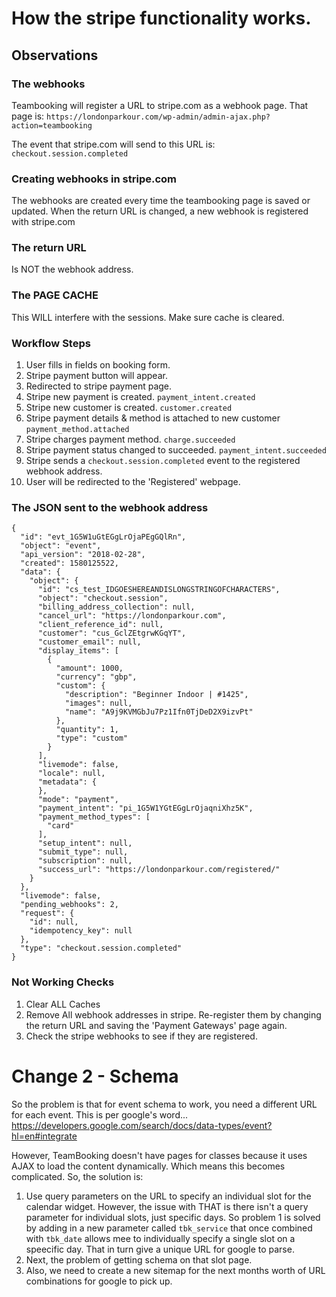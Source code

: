 # How the stripe functionality works.

## Observations

### The webhooks
   
Teambooking will register a URL to stripe.com as a webhook page. That page is:
`https://londonparkour.com/wp-admin/admin-ajax.php?action=teambooking`

The event that stripe.com will send to this URL is: `checkout.session.completed`

### Creating webhooks in stripe.com
   
The webhooks are created every time the teambooking page is saved or updated. When the return URL is changed, a new webhook is registered with stripe.com

### The return URL

Is NOT the webhook address.

### The PAGE CACHE

This WILL interfere with the sessions. Make sure cache is cleared.

### Workflow Steps

1. User fills in fields on booking form.
2. Stripe payment button will appear.
3. Redirected to stripe payment page.
4. Stripe new payment is created. `payment_intent.created`
5. Stripe new customer is created. `customer.created`
6. Stripe payment details & method is attached to new customer `payment_method.attached`
7. Stripe charges payment method. `charge.succeeded`
8. Stripe payment status changed to succeeded. `payment_intent.succeeded`
9. Stripe sends a `checkout.session.completed` event to the registered webhook address.
10. User will be redirected to the 'Registered' webpage.

### The JSON sent to the webhook address

```
{
  "id": "evt_1G5W1uGtEGgLrOjaPEgGQlRn",
  "object": "event",
  "api_version": "2018-02-28",
  "created": 1580125522,
  "data": {
    "object": {
      "id": "cs_test_IDGOESHEREANDISLONGSTRINGOFCHARACTERS",
      "object": "checkout.session",
      "billing_address_collection": null,
      "cancel_url": "https://londonparkour.com",
      "client_reference_id": null,
      "customer": "cus_GclZEtgrwKGqYT",
      "customer_email": null,
      "display_items": [
        {
          "amount": 1000,
          "currency": "gbp",
          "custom": {
            "description": "Beginner Indoor | #1425",
            "images": null,
            "name": "A9j9KVMGbJu7Pz1Ifn0TjDeD2X9izvPt"
          },
          "quantity": 1,
          "type": "custom"
        }
      ],
      "livemode": false,
      "locale": null,
      "metadata": {
      },
      "mode": "payment",
      "payment_intent": "pi_1G5W1YGtEGgLrOjaqniXhz5K",
      "payment_method_types": [
        "card"
      ],
      "setup_intent": null,
      "submit_type": null,
      "subscription": null,
      "success_url": "https://londonparkour.com/registered/"
    }
  },
  "livemode": false,
  "pending_webhooks": 2,
  "request": {
    "id": null,
    "idempotency_key": null
  },
  "type": "checkout.session.completed"
}
```

### Not Working Checks

1. Clear ALL Caches
2. Remove All webhook addresses in stripe. Re-register them by changing the return URL and saving the 'Payment Gateways' page again.
3.  Check the stripe webhooks to see if they are registered. 



# Change 2 - Schema

So the problem is that for event schema to work, you need a different URL for each event. This is per google's word... 
https://developers.google.com/search/docs/data-types/event?hl=en#integrate

However, TeamBooking doesn't have pages for classes because it uses AJAX to load the content dynamically. Which means
this becomes complicated. So, the solution is:

1. Use query parameters on the URL to specify an individual slot for the calendar widget. However, the issue with THAT is 
   there isn't a query parameter for individual slots, just specific days. So problem 1 is solved by adding in a new parameter
   called `tbk_service` that once combined with `tbk_date` allows mee to individually specify a single slot on a speecific day.
   That in turn give a unique URL for google to parse.
2. Next, the problem of getting schema on that slot page.
3. Also, we need to create a new sitemap for the next months worth of URL combinations for google to pick up.
